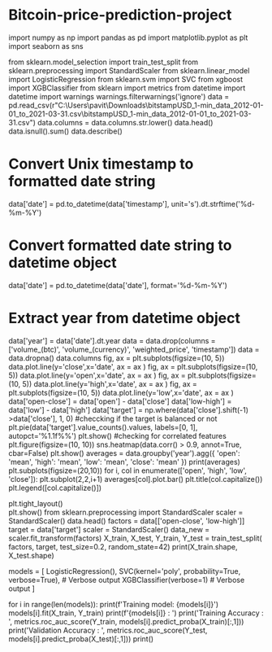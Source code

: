 # Bitcoin-price-prediction-project
import numpy as np
import pandas as pd
import matplotlib.pyplot as plt
import seaborn as sns
 
from sklearn.model_selection import train_test_split
from sklearn.preprocessing import StandardScaler
from sklearn.linear_model import LogisticRegression
from sklearn.svm import SVC
from xgboost import XGBClassifier
from sklearn import metrics
from datetime import datetime
import warnings
warnings.filterwarnings('ignore')
data = pd.read_csv(r"C:\Users\pavit\Downloads\bitstampUSD_1-min_data_2012-01-01_to_2021-03-31.csv\bitstampUSD_1-min_data_2012-01-01_to_2021-03-31.csv")
data.columns = data.columns.str.lower()
data.head()
data.isnull().sum()
data.describe()
# Convert Unix timestamp to formatted date string
data['date'] = pd.to_datetime(data['timestamp'], unit='s').dt.strftime('%d-%m-%Y')

# Convert formatted date string to datetime object
data['date'] = pd.to_datetime(data['date'], format='%d-%m-%Y')

# Extract year from datetime object
data['year'] = data['date'].dt.year
data = data.drop(columns = ['volume_(btc)', 'volume_(currency)', 'weighted_price', 'timestamp'])
data = data.dropna()
data.columns
fig, ax = plt.subplots(figsize=(10, 5)) 
data.plot.line(y='close',x='date', ax = ax )
fig, ax = plt.subplots(figsize=(10, 5)) 
data.plot.line(y='open',x='date', ax = ax )
fig, ax = plt.subplots(figsize=(10, 5)) 
data.plot.line(y='high',x='date', ax = ax )
fig, ax = plt.subplots(figsize=(10, 5)) 
data.plot.line(y='low',x='date', ax = ax )
data['open-close']  = data['open'] - data['close']
data['low-high']  = data['low'] - data['high']
data['target'] = np.where(data['close'].shift(-1) >data['close'], 1, 0)
#checcking if the target is balanced or not
plt.pie(data['target'].value_counts().values, 
        labels=[0, 1], autopct='%1.1f%%')
plt.show()
#checking for correlated features
plt.figure(figsize=(10, 10))
sns.heatmap(data.corr() > 0.9, annot=True, cbar=False)
plt.show()
averages = data.groupby('year').agg({
    'open': 'mean',
    'high': 'mean',
    'low': 'mean',
    'close': 'mean'
})
print(averages)
plt.subplots(figsize=(20,10))
for i, col in enumerate(['open', 'high', 'low', 'close']):
    plt.subplot(2,2,i+1)
    averages[col].plot.bar()
    plt.title(col.capitalize())
    plt.legend([col.capitalize()])

plt.tight_layout()    
plt.show()
from sklearn.preprocessing import StandardScaler
scaler = StandardScaler()
data.head()
factors = data[['open-close', 'low-high']]
target = data['target']
scaler = StandardScaler()
data_new = scaler.fit_transform(factors)
X_train, X_test, Y_train, Y_test = train_test_split(
    factors, target, test_size=0.2, random_state=42)
print(X_train.shape, X_test.shape)

models = [
    LogisticRegression(),
    SVC(kernel='poly', probability=True, verbose=True),  # Verbose output
    XGBClassifier(verbose=1)  # Verbose output
]

for i in range(len(models)):
    print(f'Training model: {models[i]}')
    models[i].fit(X_train, Y_train)
    print(f'{models[i]} : ')
    print('Training Accuracy : ', metrics.roc_auc_score(Y_train, models[i].predict_proba(X_train)[:,1]))
    print('Validation Accuracy : ', metrics.roc_auc_score(Y_test, models[i].predict_proba(X_test)[:,1]))
    print()
